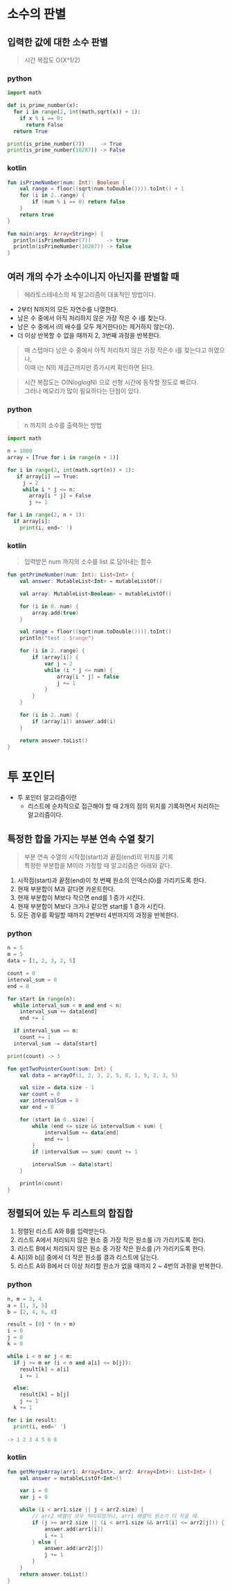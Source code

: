 # 소수의 판별
## 입력한 값에 대한 소수 판별
> 시간 복잡도 O(X^1/2)
### python
```python
import math

def is_prime_number(x):
  for i in range(2, int(math.sqrt(x)) + 1):
    if x % i == 0:
      return False
  return True

print(is_prime_number(7))     -> True
print(is_prime_number(10287)) -> False
```

### kotlin
```kotlin
fun isPrimeNumber(num: Int): Boolean {
    val range = floor((sqrt(num.toDouble()))).toInt() + 1
    for (i in 2..range) {
        if (num % i == 0) return false
    }
    return true
}

fun main(args: Array<String>) {
  println(isPrimeNumber(7))     -> true
  println(isPrimeNumber(10287)) -> false
}
```

## 여러 개의 수가 소수이니지 아닌지를 판별할 때
> 에라토스테네스의 체 알고리즘이 대표적인 방법이다.
* 2부터 N까지의 모든 자연수를 나열한다.
* 남은 수 중에서 아직 처리하지 않은 가장 작은 수 i를 찾는다.
* 남은 수 중에서 i의 배수를 모두 제거한다(i는 제거하지 않는다).
* 더 이상 반복할 수 없을 때까지 2, 3번째 과정을 반복한다.

> 매 스텝마다 남은 수 중에서 아직 처리하지 않은 가장 작은수 i를 찾는다고 하였으나,\
> 이때 i는 N의 제곱근까지만 증가시켜 확인하면 된다.

> 시간 복잡도는 O(NloglogN) 으로 선형 시간에 동작할 정도로 빠르다.\
> 그러나 메모리가 많이 필요하다는 단점이 있다.
### python
> n 까지의 소수를 출력하는 방법
```python
import math

n = 1000
array = [True for i in range(n + 1)]

for i in range(2, int(math.sqrt(n)) + 1):
   if array[i] == True:
     j = 2
     while i * j <= n:
       array[i * j] = False
       j += 1

for i in range(2, n + 1):
  if array[i]:
    print(i, end=' ')
```
### kotlin
> 입력받은 num 까지의 소수를 list 로 담아내는 함수
```kotlin
fun getPrimeNumber(num: Int): List<Int> {
    val answer: MutableList<Int> = mutableListOf()

    val array: MutableList<Boolean> = mutableListOf()

    for (i in 0..num) {
        array.add(true)
    }

    val range = floor((sqrt(num.toDouble()))).toInt()
    println("test : $range")

    for (i in 2..range) {
        if (array[i]) {
            var j = 2
            while (i * j <= num) {
                array[i * j] = false
                j += 1
            }
        }
    }

    for (i in 2..num) {
        if (array[i]) answer.add(i)
    }

    return answer.toList()
}
```

# 투 포인터
* 투 포인터 알고리즘이란
  * 리스트에 순차적으로 접근해야 할 때 2개의 점의 위치를 기록하면서 처리하는 알고리즘이다.
## 특정한 합을 가지는 부분 연속 수열 찾기
> 부분 연속 수열의 시작점(start)과 끝점(end)의 위치를 기록\
> 특정한 부분합을 M이라 가정할 때 알고리즘은 아래와 같다.
1. 시작점(start)과 끝점(end)이 첫 번째 원소의 인덱스(0)를 가리키도록 한다.
2. 현재 부분합이 M과 같다면 카운트한다.
3. 현재 부분합이 M보다 작으면 end를 1 증가 시킨다.
4. 현재 부분합이 M보다 크거나 같으면 start를 1 증가 시킨다.
5. 모든 경우를 확일할 때까지 2번부터 4번까지의 과정을 반복한다.
### python
```python
n = 5
m = 5
data = [1, 2, 3, 2, 5]

count = 0
interval_sum = 0
end = 0

for start in range(n):
  while interval_sum < m and end < n:
    interval_sum += data[end]
    end += 1

  if interval_sum == m:
    count += 1
  interval_sum -= data[start]

print(count) -> 3
```
```kotlin
fun getTwoPointerCount(sum: Int) {
    val data = arrayOf(1, 2, 3, 2, 5, 8, 1, 9, 2, 3, 5)

    val size = data.size - 1
    var count = 0
    var intervalSum = 0
    var end = 0

    for (start in 0..size) {
        while (end <= size && intervalSum < sum) {
            intervalSum += data[end]
            end += 1
        }
        if (intervalSum == sum) count += 1

        intervalSum -= data[start]
    }

    println(count)
}
```
## 정렬되어 있는 두 리스트의 합집합
1. 정렬된 리스트 A와 B를 입력받는다.
2. 리스트 A에서 처리되지 않은 원소 중 가장 작은 원소를 i가 가리키도록 한다.
3. 리스트 B에서 처리되지 않은 원소 중 가장 작은 원소를 j가 가리키도록 한다.
4. A[i]와 b[j] 중에서 더 작은 원소를 결과 리스트에 담는다.
5. 리스트 A와 B에서 더 이상 처리할 원소가 없을 때까지 2 ~ 4번의 과정을 반복한다.
### python
```python
n, m = 3, 4
a = [1, 3, 5]
b = [2, 4, 6, 8]

result = [0] * (n + m)
i = 0
j = 0
k = 0

while i < n or j < m:
  if j >= m or (i < n and a[i] <= b[j]):
    result[k] = a[i]
    i += 1

  else:
    result[k] = b[j]
    j += 1
  k += 1

for i in result:
  print(i, end=' ')
  
-> 1 2 3 4 5 6 8
```
### kotlin
```kotlin
fun getMergeArray(arr1: Array<Int>, arr2: Array<Int>): List<Int> {
    val answer = mutableListOf<Int>()

    var i = 0
    var j = 0

    while (i < arr1.size || j < arr2.size) {
        // arr2 배열이 모두 처리되었거나, arr1 배열의 원소가 더 작을 때.
        if (j >= arr2.size || (i < arr1.size && arr1[i] <= arr2[j])) {
            answer.add(arr1[i])
            i += 1
        } else {
            answer.add(arr2[j])
            j += 1
        }
    }
    return answer.toList()
}
```

